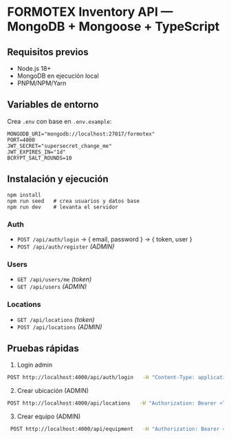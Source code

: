 # FORMOTEX Inventory API — MongoDB + Mongoose + TypeScript

## Requisitos previos
- Node.js 18+
- MongoDB en ejecución local 
- PNPM/NPM/Yarn

## Variables de entorno
Crea `.env` con base en `.env.example`:
```env
MONGODB_URI="mongodb://localhost:27017/formotex"
PORT=4000
JWT_SECRET="supersecret_change_me"
JWT_EXPIRES_IN="1d"
BCRYPT_SALT_ROUNDS=10
```

## Instalación y ejecución
```
npm install
npm run seed   # crea usuarios y datos base
npm run dev    # levanta el servidor 
```


### Auth
- `POST /api/auth/login` → { email, password } → { token, user }
- `POST /api/auth/register` *(ADMIN)*

### Users
- `GET /api/users/me` *(token)*
- `GET /api/users` *(ADMIN)*


### Locations
- `GET /api/locations` *(token)*
- `POST /api/locations` *(ADMIN)*


## Pruebas rápidas
1. Login admin
```bash
POST http://localhost:4000/api/auth/login   -H "Content-Type: application/json"   -d '{"email":"admin@formotex.local","password":"Admin123!"}'
```
2. Crear ubicación (ADMIN)
```bash
POST http://localhost:4000/api/locations   -H "Authorization: Bearer <TOKEN>" -H "Content-Type: application/json"   -d '{"code":"BR-01","name":"Branch Office"}'
```
3. Crear equipo (ADMIN)
```bash
 POST http://localhost:4000/api/equipment   -H "Authorization: Bearer <TOKEN>" -H "Content-Type: application/json"   -d '{"assetTag":"NB-0002","serialNumber":"SN-B-002","brand":"Lenovo","model":"T14","category":"Laptop","status":"IN_STOCK"}'
```


